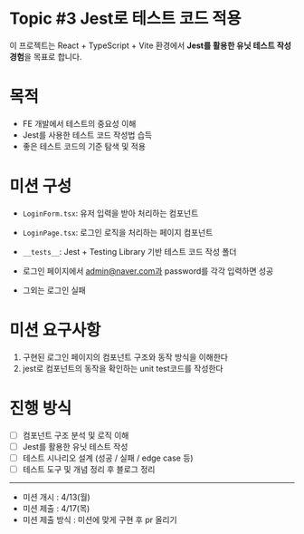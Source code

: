 # Topic #3 Jest로 테스트 코드 적용

이 프로젝트는 React + TypeScript + Vite 환경에서 **Jest를 활용한 유닛 테스트 작성 경험**을 목표로 합니다.

# 목적

- FE 개발에서 테스트의 중요성 이해
- Jest를 사용한 테스트 코드 작성법 습득
- 좋은 테스트 코드의 기준 탐색 및 적용

# 미션 구성

- `LoginForm.tsx`: 유저 입력을 받아 처리하는 컴포넌트
- `LoginPage.tsx`: 로그인 로직을 처리하는 페이지 컴포넌트
- `__tests__`: Jest + Testing Library 기반 테스트 코드 작성 폴더

- 로그인 페이지에서 admin@naver.com과 password를 각각 입력하면 성공
- 그외는 로그인 실패

# 미션 요구사항

1. 구현된 로그인 페이지의 컴포넌트 구조와 동작 방식을 이해한다
2. jest로 컴포넌트의 동작을 확인하는 unit test코드를 작성한다

# 진행 방식

- [ ] 컴포넌트 구조 분석 및 로직 이해
- [ ] Jest를 활용한 유닛 테스트 작성
- [ ] 테스트 시나리오 설계 (성공 / 실패 / edge case 등)
- [ ] 테스트 도구 및 개념 정리 후 블로그 정리

---

- 미션 개시 : 4/13(월)
- 미션 제출 : 4/17(목)
- 미션 제출 방식 : 미션에 맞게 구현 후 pr 올리기
